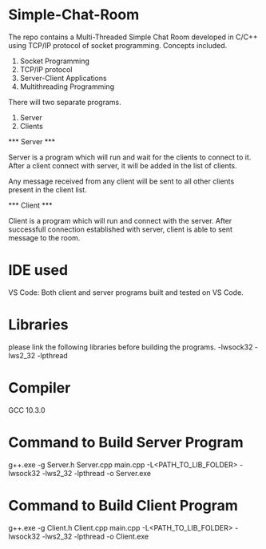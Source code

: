 # Simple-Chat-Room
The repo contains a Multi-Threaded Simple Chat Room developed in C/C++ using TCP/IP protocol of socket programming.
Concepts included.
1. Socket Programming 
2. TCP/IP protocol
3. Server-Client Applications
4. Multithreading Programming 

There will two separate programs.
1. Server
2. Clients

*** Server *** 

Server is a program which will run and wait for the clients to connect to it. After a client connect with server, it will be added in the list of clients.

Any message received from any client will be sent to all other clients present in the client list.

*** Client *** 

Client is a program which will run and connect with the server. After successfull connection established with server, client is able to sent message to the room.

# IDE used 
VS Code: Both client and server programs built and tested on VS Code.

# Libraries 
please link the following libraries before building the programs.
-lwsock32
-lws2_32
-lpthread

# Compiler 
GCC 10.3.0

# Command to Build Server Program
g++.exe -g Server.h Server.cpp main.cpp -L<PATH_TO_LIB_FOLDER> -lwsock32 -lws2_32 -lpthread -o Server.exe
# Command to Build Client Program
g++.exe -g Client.h Client.cpp main.cpp -L<PATH_TO_LIB_FOLDER> -lwsock32 -lws2_32 -lpthread -o Client.exe
